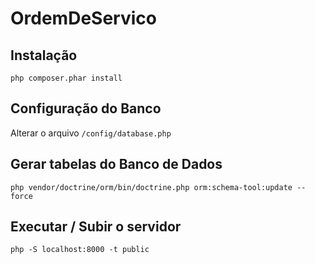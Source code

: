 # OrdemDeServico

## Instalação
`php composer.phar install`

## Configuração do Banco
Alterar o arquivo `/config/database.php`

## Gerar tabelas do Banco de Dados
`php vendor/doctrine/orm/bin/doctrine.php orm:schema-tool:update --force`

## Executar / Subir o servidor
`php -S localhost:8000 -t public`
